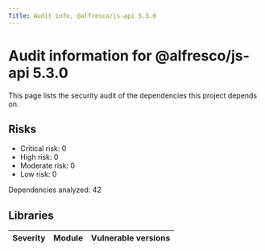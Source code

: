 ```yaml
---
Title: Audit info, @alfresco/js-api 5.3.0
---
```


# Audit information for @alfresco/js-api 5.3.0

This page lists the security audit of the dependencies this project depends on.

## Risks

- Critical risk: 0
- High risk: 0
- Moderate risk: 0
- Low risk: 0

Dependencies analyzed: 42

## Libraries

| Severity | Module | Vulnerable versions |
| --- | --- | --- |

